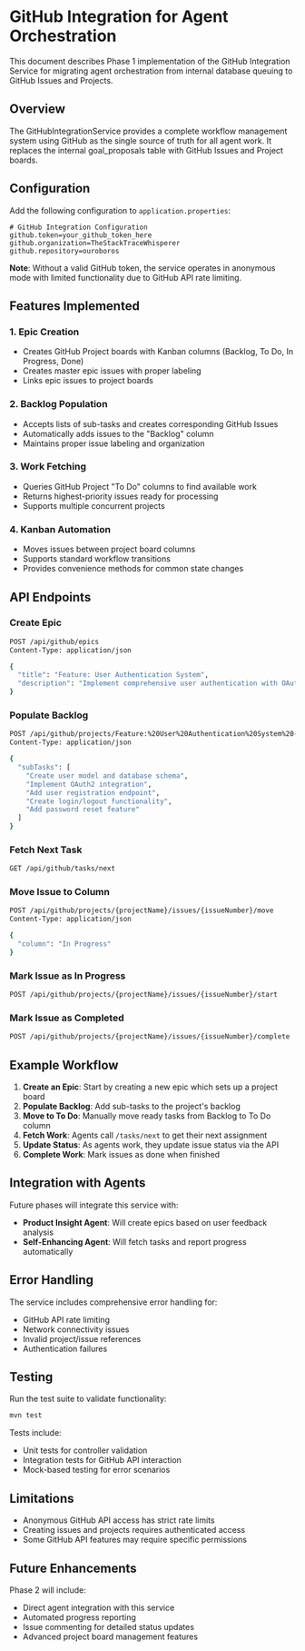 # GitHub Integration for Agent Orchestration

This document describes Phase 1 implementation of the GitHub Integration Service for migrating agent orchestration from internal database queuing to GitHub Issues and Projects.

## Overview

The GitHubIntegrationService provides a complete workflow management system using GitHub as the single source of truth for all agent work. It replaces the internal goal_proposals table with GitHub Issues and Project boards.

## Configuration

Add the following configuration to `application.properties`:

```properties
# GitHub Integration Configuration
github.token=your_github_token_here
github.organization=TheStackTraceWhisperer
github.repository=ouroboros
```

**Note**: Without a valid GitHub token, the service operates in anonymous mode with limited functionality due to GitHub API rate limiting.

## Features Implemented

### 1. Epic Creation
- Creates GitHub Project boards with Kanban columns (Backlog, To Do, In Progress, Done)
- Creates master epic issues with proper labeling
- Links epic issues to project boards

### 2. Backlog Population
- Accepts lists of sub-tasks and creates corresponding GitHub Issues
- Automatically adds issues to the "Backlog" column
- Maintains proper issue labeling and organization

### 3. Work Fetching
- Queries GitHub Project "To Do" columns to find available work
- Returns highest-priority issues ready for processing
- Supports multiple concurrent projects

### 4. Kanban Automation
- Moves issues between project board columns
- Supports standard workflow transitions
- Provides convenience methods for common state changes

## API Endpoints

### Create Epic
```bash
POST /api/github/epics
Content-Type: application/json

{
  "title": "Feature: User Authentication System",
  "description": "Implement comprehensive user authentication with OAuth2 support"
}
```

### Populate Backlog
```bash
POST /api/github/projects/Feature:%20User%20Authentication%20System%20-%20Project%20Board/backlog
Content-Type: application/json

{
  "subTasks": [
    "Create user model and database schema",
    "Implement OAuth2 integration",
    "Add user registration endpoint",
    "Create login/logout functionality",
    "Add password reset feature"
  ]
}
```

### Fetch Next Task
```bash
GET /api/github/tasks/next
```

### Move Issue to Column
```bash
POST /api/github/projects/{projectName}/issues/{issueNumber}/move
Content-Type: application/json

{
  "column": "In Progress"
}
```

### Mark Issue as In Progress
```bash
POST /api/github/projects/{projectName}/issues/{issueNumber}/start
```

### Mark Issue as Completed
```bash
POST /api/github/projects/{projectName}/issues/{issueNumber}/complete
```

## Example Workflow

1. **Create an Epic**: Start by creating a new epic which sets up a project board
2. **Populate Backlog**: Add sub-tasks to the project's backlog
3. **Move to To Do**: Manually move ready tasks from Backlog to To Do column
4. **Fetch Work**: Agents call `/tasks/next` to get their next assignment
5. **Update Status**: As agents work, they update issue status via the API
6. **Complete Work**: Mark issues as done when finished

## Integration with Agents

Future phases will integrate this service with:
- **Product Insight Agent**: Will create epics based on user feedback analysis
- **Self-Enhancing Agent**: Will fetch tasks and report progress automatically

## Error Handling

The service includes comprehensive error handling for:
- GitHub API rate limiting
- Network connectivity issues
- Invalid project/issue references
- Authentication failures

## Testing

Run the test suite to validate functionality:

```bash
mvn test
```

Tests include:
- Unit tests for controller validation
- Integration tests for GitHub API interaction
- Mock-based testing for error scenarios

## Limitations

- Anonymous GitHub API access has strict rate limits
- Creating issues and projects requires authenticated access
- Some GitHub API features may require specific permissions

## Future Enhancements

Phase 2 will include:
- Direct agent integration with this service
- Automated progress reporting
- Issue commenting for detailed status updates
- Advanced project board management features